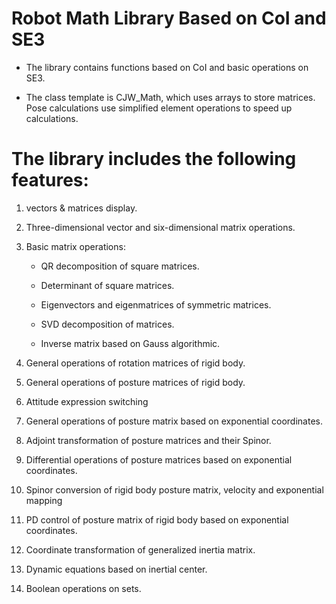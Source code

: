 # Robot Math Library Based on CoI and SE3

- The library contains functions based on CoI and basic operations on SE3.

- The class template is CJW_Math, which uses arrays to store matrices. Pose calculations use simplified element operations to speed up calculations.

# The library includes the following features:

1. vectors & matrices display.

2. Three-dimensional vector and six-dimensional matrix operations.

3. Basic matrix operations:

    - QR decomposition of square matrices.

    - Determinant of square matrices.

    - Eigenvectors and eigenmatrices of symmetric matrices.

    - SVD decomposition of matrices.

    - Inverse matrix based on Gauss algorithmic.

4. General operations of rotation matrices of rigid body.

5. General operations of posture matrices of rigid body.

6. Attitude expression switching

7. General operations of posture matrix based on exponential coordinates.

8. Adjoint transformation of posture matrices and their Spinor.

9. Differential operations of posture matrices based on exponential coordinates.

10. Spinor conversion of rigid body posture matrix, velocity and exponential mapping

11. PD control of posture matrix of rigid body based on exponential coordinates.

12. Coordinate transformation of generalized inertia matrix.

13. Dynamic equations based on inertial center.

14. Boolean operations on sets.
